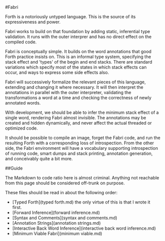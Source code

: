 #Fabri

Forth is a notoriously untyped language. This is the source of its expressiveness and power.

Fabri works to build on that foundation by adding static, inferential type validation. It runs with the outer interprer and has no direct effect on the compiled code. 

Fabri is conceptually simple. It builds on the word annotations that good Forth practice insists on. This is an informal type system, specifying the stack effect and 'types' of the begin and end stacks. There are standard variations which specify most of the states in which stack effects can occur, and ways to express some side effects also.

Fabri will successively formalize the relevant pieces of this language, extending and changing it where necessary. It will then interpret the annotations in parallel with the outer interpreter, validating the transformations a word at a time and checking the correctness of newly annotated words. 

With development, we should be able to infer the minimum stack effect of a single word, rendering Fabri almost invisible. The annotations may be created and hidden dynamically, and never affect the actual threaded or optimized code. 

It should be possible to compile an image, forget the Fabri code, and run the resulting Forth with a corresponding loss of introspection. From the other side, the Fabri environment will have a vocabulary supporting introspection of running code, smart dumps and stack printing, annotation generation, and conceivably quite a bit more. 

##Guide

The Markdown to code ratio here is almost criminal. Anything not reachable from this page should be considered off-trunk on purpose.

These files should be read in about the following order:

* [Typed Forth](typed forth.md) the only virtue of this is that I wrote it first. 
* [Forward Inference](forward inference.md)
* [Syntax and Comments](syntax and comments.md)
* [Annotation Strings](annotation strings.md)
* [Interactive Back Word Inference](interactive back word inference.md)
* [Minimum Viable Fabri](minimum viable.md)
